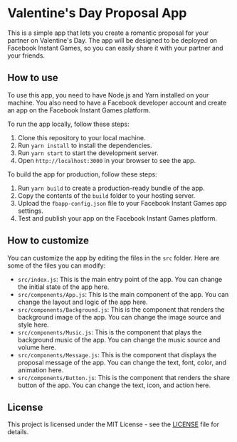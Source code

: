 # Valentine's Day Proposal App

This is a simple app that lets you create a romantic proposal for your partner on Valentine's Day. 
The app will be designed to be deployed on Facebook Instant Games, so you can easily share it with your partner and your friends.

## How to use

To use this app, you need to have Node.js and Yarn installed on your machine. You also need to have a Facebook developer account and create an app on the Facebook Instant Games platform.

To run the app locally, follow these steps:

1. Clone this repository to your local machine.
2. Run `yarn install` to install the dependencies.
3. Run `yarn start` to start the development server.
4. Open `http://localhost:3000` in your browser to see the app.

To build the app for production, follow these steps:

1. Run `yarn build` to create a production-ready bundle of the app.
2. Copy the contents of the `build` folder to your hosting server.
3. Upload the `fbapp-config.json` file to your Facebook Instant Games app settings.
4. Test and publish your app on the Facebook Instant Games platform.

## How to customize

You can customize the app by editing the files in the `src` folder. Here are some of the files you can modify:

- `src/index.js`: This is the main entry point of the app. You can change the initial state of the app here.
- `src/components/App.js`: This is the main component of the app. You can change the layout and logic of the app here.
- `src/components/Background.js`: This is the component that renders the background image of the app. You can change the image source and style here.
- `src/components/Music.js`: This is the component that plays the background music of the app. You can change the music source and volume here.
- `src/components/Message.js`: This is the component that displays the proposal message of the app. You can change the text, font, color, and animation here.
- `src/components/Button.js`: This is the component that renders the share button of the app. You can change the text, icon, and action here.

## License

This project is licensed under the MIT License - see the [LICENSE](LICENSE) file for details.
